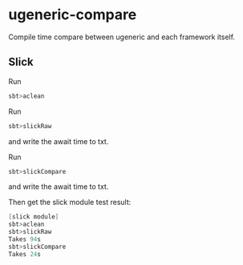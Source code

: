 ugeneric-compare
===============

Compile time compare between ugeneric and each framework itself.  

## Slick
Run
```scala
sbt>aclean
```
Run
```scala
sbt>slickRaw
```
and write the await time to txt.  

Run
```scala
sbt>slickCompare
```
and write the await time to txt.

Then get the slick module test result:
```scala
[slick module]
sbt>aclean
sbt>slickRaw
Takes 94s
sbt>slickCompare
Takes 24s
```
